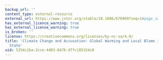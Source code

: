 ```yaml
---
backup_url: ''
content_type: external-resource
external_url: https://www.jstor.org/stable/10.1086/676969?seq=1#page_scan_tab_contents
has_external_licence_warning: true
has_external_license_warning: true
is_broken: ''
license: https://creativecommons.org/licenses/by-nc-sa/4.0/
title: 'Climate Change and Accusation: Global Warming and Local Blame in a Small Island
  State'
uid: 5354c1ba-2cce-4403-8476-d7fc185324c0
---
```

